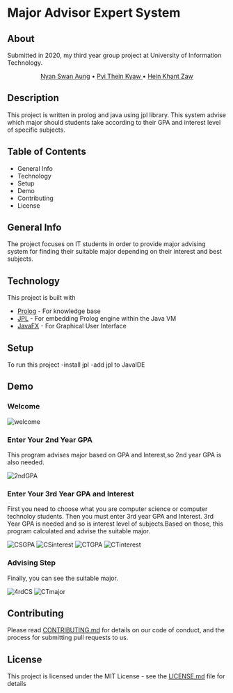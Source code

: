 # Major Advisor Expert System

## About

  Submitted in 2020, my third year group project at University of Information Technology.
  
  <p align="center">
    <a href="https://github.com/NyanSwanAung">Nyan Swan Aung</a> •
    <a href="https://github.com/PyiTheinKyaw">Pyi Thein Kyaw </a> •
    <a href="https://github.com/HeinKhantZaw">Hein Khant Zaw </a>
  </p>

## Description

This project is written in prolog and java using jpl library. This system advise
which major should students take according to their GPA and interest level of specific 
subjects.

## Table of Contents

- General Info
- Technology
- Setup
- Demo
- Contributing
- License

## General Info

The project focuses on IT students in order to provide major advising system for
finding their suitable major depending on their interest and best subjects.

## Technology

This project is built with

- [Prolog](https://www.swi-prolog.org/pldoc/index.html) - For knowledge base
- [JPL](https://jpl7.org/) - For embedding Prolog engine within the Java VM
- [JavaFX](https://openjfx.io/) - For Graphical User Interface

## Setup

To run this project -install jpl -add jpl to JavaIDE

## Demo

### Welcome

![welcome](https://user-images.githubusercontent.com/59479427/96398745-98e78680-11f2-11eb-96ff-e90a941dfd56.PNG)

### Enter Your 2nd Year GPA

This program advises major based on GPA and Interest,so 2nd year GPA is also
needed.

![2ndGPA](https://user-images.githubusercontent.com/59479427/96399029-583c3d00-11f3-11eb-8ec8-14bbf0f78dbe.PNG)

### Enter Your 3rd Year GPA and Interest

First you need to choose what you are computer science or computer technoloy
students. Then you must enter 3rd year GPA and Interest. 3rd Year GPA is needed
and so is interest level of subjects.Based on those, this program calculated and
advise the suitable major.

![CSGPA](https://user-images.githubusercontent.com/59479427/96399037-5bcfc400-11f3-11eb-95e5-ce47f398f0e9.PNG)
![CSinterest](https://user-images.githubusercontent.com/59479427/96399051-62f6d200-11f3-11eb-9cd0-627fe66f53df.PNG)
![CTGPA](https://user-images.githubusercontent.com/59479427/96399044-5f634b00-11f3-11eb-9216-ba1838d385cf.PNG)
![CTinterest](https://user-images.githubusercontent.com/59479427/96399054-65f1c280-11f3-11eb-9955-4762da0d4395.PNG)

### Advising Step

Finally, you can see the suitable major.

![4rdCS](https://user-images.githubusercontent.com/59479427/96399094-7efa7380-11f3-11eb-948b-87eaa8f58a40.PNG)
![CTmajor](https://user-images.githubusercontent.com/59479427/96399070-730eb180-11f3-11eb-9508-aa28d4f6d740.PNG)

## Contributing

Please read
[CONTRIBUTING.md](https://github.com/HeinKhantZaw/prologProject/blob/master/CONTRIBUTING.md)
for details on our code of conduct, and the process for submitting pull requests
to us.

## License

This project is licensed under the MIT License - see the
[LICENSE.md](https://github.com/HeinKhantZaw/prologProject/blob/master/LICENSE)
file for details
